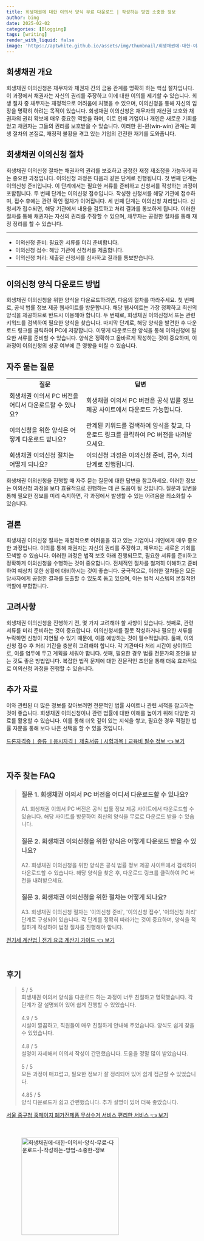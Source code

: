 ```yaml
---
title: 회생채권에 대한 이의서 양식 무료 다운로드 | 작성하는 방법 소중한 정보
author: bing
date: 2025-02-02
categories: [Blogging]
tags: [writing]
render_with_liquid: false
image: 'https://aptwhite.github.io/assets/img/thumbnail/회생채권에-대한-이의서-양식-무료-다운로드-|-작성하는-방법-소중한-정보.webp'
---
```



<h2 id='회생채권개요'>회생채권 개요</h2>

<p>회생채권 이의신청은 채무자와 채권자 간의 금융 관계를 명확히 하는 핵심 절차입니다. 이 과정에서 채권자는 자신의 권리를 주장하고 이에 대한 이의를 제기할 수 있습니다. 회생 절차 중 채무자는 재정적으로 어려움에 처했을 수 있으며, 이의신청을 통해 자신의 입장을 명확히 하려는 목적이 있습니다. 회생채권 이의신청은 채무자의 재산권 보호와 채권자의 권리 확보에 매우 중요한 역할을 하며, 이로 인해 기업이나 개인은 새로운 기회를 얻고 채권자는 그들의 권리를 보호받을 수 있습니다. 이러한 윈-윈(win-win) 관계는 회생 절차의 본질로, 재정적 불황을 겪고 있는 기업의 건전한 재기를 도와줍니다.</p>

<h2 id='이의신청절차'>회생채권 이의신청 절차</h2>

<p>회생채권 이의신청 절차는 채권자의 권리를 보호하고 공정한 재정 재조정을 가능하게 하는 중요한 과정입니다. 이의신청 과정은 다음과 같은 단계로 진행됩니다. 첫 번째 단계는 이의신청 준비입니다. 이 단계에서는 필요한 서류를 준비하고 신청서를 작성하는 과정이 포함됩니다. 두 번째 단계는 이의신청 접수입니다. 작성한 신청서를 해당 기관에 접수하며, 접수 후에는 관련 확인 절차가 이어집니다. 세 번째 단계는 이의신청 처리입니다. 신청서가 접수되면, 해당 기관에서 내용을 검토하고 처리 결과를 통보하게 됩니다. 이러한 절차를 통해 채권자는 자신의 권리를 주장할 수 있으며, 채무자는 공정한 절차를 통해 재정 정리를 할 수 있습니다.</p>

<hr />

<ul>
    <li>이의신청 준비: 필요한 서류를 미리 준비합니다.</li>
    <li>이의신청 접수: 해당 기관에 신청서를 제출합니다.</li>
    <li>이의신청 처리: 제출된 신청서를 심사하고 결과를 통보받습니다.</li>
</ul>

<hr />

<h2 id='양식다운로드방법'>이의신청 양식 다운로드 방법</h2>

<p>회생채권 이의신청을 위한 양식을 다운로드하려면, 다음의 절차를 따라주세요. 첫 번째로, 공식 법률 정보 제공 웹사이트를 방문합니다. 해당 웹사이트는 가장 정확하고 최신의 양식을 제공하므로 반드시 이용해야 합니다. 두 번째로, 회생채권 이의신청서 또는 관련 키워드를 검색하여 필요한 양식을 찾습니다. 마지막 단계로, 해당 양식을 발견한 후 다운로드 링크를 클릭하여 PC에 저장합니다. 이렇게 다운로드한 양식을 통해 이의신청에 필요한 서류를 준비할 수 있습니다. 양식은 정확하고 올바르게 작성하는 것이 중요하며, 이 과정이 이의신청의 성공 여부에 큰 영향을 미칠 수 있습니다.</p>

<h2 id='자주묻는질문'>자주 묻는 질문</h2>

<table>
    <tr>
        <td style="text-align: center; height: 17px;"><b>질문</b></td>
        <td style="text-align: center; height: 17px;"><b>답변</b></td>
    </tr>
    <tr>
        <td>회생채권 이의서 PC 버전을 어디서 다운로드할 수 있나요?</td>
        <td>회생채권 이의서 PC 버전은 공식 법률 정보 제공 사이트에서 다운로드 가능합니다.</td>
    </tr>
    <tr>
        <td>이의신청을 위한 양식은 어떻게 다운로드 받나요?</td>
        <td>관계된 키워드를 검색하여 양식을 찾고, 다운로드 링크를 클릭하여 PC 버전을 내려받으세요.</td>
    </tr>
    <tr>
        <td>회생채권 이의신청 절차는 어떻게 되나요?</td>
        <td>이의신청 과정은 이의신청 준비, 접수, 처리 단계로 진행됩니다.</td>
    </tr>
</table>

<p>회생채권 이의신청을 진행할 때 자주 묻는 질문에 대한 답변을 참고하세요. 이러한 정보는 이의신청 과정을 보다 효율적으로 진행하는 데 큰 도움이 될 것입니다. 질문과 답변을 통해 필요한 정보를 미리 숙지하면, 각 과정에서 발생할 수 있는 어려움을 최소화할 수 있습니다.</p>

<h2 id='결론'>결론</h2>

<p>회생채권 이의신청 절차는 재정적으로 어려움을 겪고 있는 기업이나 개인에게 매우 중요한 과정입니다. 이의를 통해 채권자는 자신의 권리를 주장하고, 채무자는 새로운 기회를 모색할 수 있습니다. 이러한 과정은 법적 보호 아래 진행되므로, 필요한 서류를 준비하고 정확하게 이의신청을 수행하는 것이 중요합니다. 전체적인 절차를 철저히 이해하고 준비하여 예상치 못한 상황에 대비하시는 것이 좋습니다. 궁극적으로, 이러한 절차들은 모든 당사자에게 공정한 결과를 도출할 수 있도록 돕고 있으며, 이는 법적 시스템의 본질적인 역할에 부합합니다.</p>

<h2 id='고려사항'>고려사항</h2>

<p>회생채권 이의신청을 진행하기 전, 몇 가지 고려해야 할 사항이 있습니다. 첫째로, 관련 서류를 미리 준비하는 것이 중요합니다. 이의신청서를 잘못 작성하거나 필요한 서류를 누락하면 신청이 지연될 수 있기 때문에, 이를 예방하는 것이 필수적입니다. 둘째, 이의신청 접수 후 처리 기간을 충분히 고려해야 합니다. 각 기관마다 처리 시간이 상이하므로, 이를 염두에 두고 계획을 세워야 합니다. 셋째, 필요한 경우 법률 전문가의 조언을 받는 것도 좋은 방법입니다. 복잡한 법적 문제에 대한 전문적인 조언을 통해 더욱 효과적으로 이의신청 과정을 진행할 수 있습니다.</p>

<h2 id='추가자료'>추가 자료</h2>

<p>이와 관련된 더 많은 정보를 찾아보려면 전문적인 법률 사이트나 관련 서적을 참고하는 것이 좋습니다. 회생채권 이의신청이나 관련 법률에 대한 이해를 높이기 위해 다양한 자료를 활용할 수 있습니다. 이를 통해 더욱 깊이 있는 지식을 쌓고, 필요한 경우 적절한 법률 자문을 통해 보다 나은 선택을 할 수 있을 것입니다.</p>


<p><a class="click-button" title="드론자격증ㅣ 종류 ㅣ응시자격ㅣ 제출서류ㅣ시험과목ㅣ교육비 필수 정보" href="https://aptwhite.github.io/posts/%EB%93%9C%EB%A1%A0%EC%9E%90%EA%B2%A9%EC%A6%9D%E3%85%A3-%EC%A2%85%EB%A5%98-%E3%85%A3%EC%9D%91%EC%8B%9C%EC%9E%90%EA%B2%A9%E3%85%A3-%EC%A0%9C%EC%B6%9C%EC%84%9C%EB%A5%98%E3%85%A3%EC%8B%9C%ED%97%98%EA%B3%BC%EB%AA%A9%E3%85%A3%EA%B5%90%EC%9C%A1%EB%B9%84-%ED%95%84%EC%88%98-%EC%A0%95%EB%B3%B4/" rel="dofollow">드론자격증ㅣ 종류 ㅣ응시자격ㅣ 제출서류ㅣ시험과목ㅣ교육비 필수 정보 👈 보기</a></p><br>
<h2 id='자주_찾는_FAQ'>자주 찾는 FAQ</h2>
<div itemscope="" itemtype="https://schema.org/FAQPage"> 
<blockquote> 
<div itemscope="" itemprop="mainEntity" itemtype="https://schema.org/Question"> 
<h3 itemprop="name">질문 1. 회생채권 이의서 PC 버전을 어디서 다운로드할 수 있나요?</h3> 
<div itemscope="" itemprop="acceptedAnswer" itemtype="https://schema.org/Answer"> 
<span itemprop="text"> 
<p>A1. 회생채권 이의서 PC 버전은 공식 법률 정보 제공 사이트에서 다운로드할 수 있습니다. 해당 사이트를 방문하여 최신의 양식을 무료로 다운로드 받을 수 있습니다.</p> 
</span> 
</div> 
</div> 
<div itemscope="" itemprop="mainEntity" itemtype="https://schema.org/Question"> 
<h3 itemprop="name">질문 2. 회생채권 이의신청을 위한 양식은 어떻게 다운로드 받을 수 있나요?</h3> 
<div itemscope="" itemprop="acceptedAnswer" itemtype="https://schema.org/Answer"> 
<span itemprop="text"> 
<p>A2. 회생채권 이의신청을 위한 양식은 공식 법률 정보 제공 사이트에서 검색하여 다운로드할 수 있습니다. 해당 양식을 찾은 후, 다운로드 링크를 클릭하여 PC 버전을 내려받으세요.</p> 
</span> 
</div> 
</div> 
<div itemscope="" itemprop="mainEntity" itemtype="https://schema.org/Question"> 
<h3 itemprop="name">질문 3. 회생채권 이의신청을 위한 절차는 어떻게 되나요?</h3> 
<div itemscope="" itemprop="acceptedAnswer" itemtype="https://schema.org/Answer"> 
<span itemprop="text"> 
<p>A3. 회생채권 이의신청 절차는 '이의신청 준비', '이의신청 접수', '이의신청 처리' 단계로 구성되어 있습니다. 각 단계를 정확히 따라가는 것이 중요하며, 양식을 적절하게 작성하여 법정 절차를 진행해야 합니다.</p> 
</span> 
</div> 
</div> 
</blockquote> 
</div>
<p><a class="click-button" title="전기세 계산법 | 전기 요금 계산기 가이드" href="https://aptwhite.github.io/posts/%EC%A0%84%EA%B8%B0%EC%84%B8-%EA%B3%84%EC%82%B0%EB%B2%95-%EC%A0%84%EA%B8%B0-%EC%9A%94%EA%B8%88-%EA%B3%84%EC%82%B0%EA%B8%B0-%EA%B0%80%EC%9D%B4%EB%93%9C/" rel="dofollow">전기세 계산법 | 전기 요금 계산기 가이드 👈 보기</a></p><br>
<h2 id='후기'>후기</h2>
<div itemscope itemtype="https://schema.org/Product">
  <blockquote>
  <div itemprop="review" itemscope itemtype="https://schema.org/Review">
      <div itemprop="reviewRating" itemscope itemtype="https://schema.org/Rating"> <span itemprop="ratingValue">5</span> / <span itemprop="bestRating">5</span> </div>
      <span itemprop="reviewBody">회생채권 이의서 양식을 다운로드 하는 과정이 너무 친절하고 명확했습니다. 각 단계가 잘 설명되어 있어 쉽게 진행할 수 있었습니다.</span>
  </div>
  <br>
  <div itemprop="review" itemscope itemtype="https://schema.org/Review">
      <div itemprop="reviewRating" itemscope itemtype="https://schema.org/Rating"> <span itemprop="ratingValue">4.9</span> / <span itemprop="bestRating">5</span> </div>
      <span itemprop="reviewBody">시설이 깔끔하고, 직원들이 매우 친절하게 안내해 주었습니다. 양식도 쉽게 찾을 수 있었습니다.</span>
  </div>
  <br>
  <div itemprop="review" itemscope itemtype="https://schema.org/Review">
      <div itemprop="reviewRating" itemscope itemtype="https://schema.org/Rating"> <span itemprop="ratingValue">4.8</span> / <span itemprop="bestRating">5</span> </div>
      <span itemprop="reviewBody">설명이 자세해서 이의서 작성이 간편했습니다. 도움을 정말 많이 받았습니다.</span>
  </div>
  <br>
  <div itemprop="review" itemscope itemtype="https://schema.org/Review">
      <div itemprop="reviewRating" itemscope itemtype="https://schema.org/Rating"> <span itemprop="ratingValue">5</span> / <span itemprop="bestRating">5</span> </div>
      <span itemprop="reviewBody">모든 과정이 매끄럽고, 필요한 정보가 잘 정리되어 있어 쉽게 접근할 수 있었습니다.</span>
  </div>
  <br>
  <div itemprop="review" itemscope itemtype="https://schema.org/Review">
      <div itemprop="reviewRating" itemscope itemtype="https://schema.org/Rating"> <span itemprop="ratingValue">4.85</span> / <span itemprop="bestRating">5</span> </div>
      <span itemprop="reviewBody">양식 다운로드가 쉽고 간편했습니다. 추가 설명이 있어 더욱 좋았습니다.</span>
  </div>
  </blockquote>
</div>
<p><a class="click-button" title="서울 중구청 홈페이지 폐가전제품 무상수거 서비스 편리한 서비스" href="https://aptwhite.github.io/posts/%EC%84%9C%EC%9A%B8-%EC%A4%91%EA%B5%AC%EC%B2%AD-%ED%99%88%ED%8E%98%EC%9D%B4%EC%A7%80-%ED%8F%90%EA%B0%80%EC%A0%84%EC%A0%9C%ED%92%88-%EB%AC%B4%EC%83%81%EC%88%98%EA%B1%B0-%EC%84%9C%EB%B9%84%EC%8A%A4-%ED%8E%B8%EB%A6%AC%ED%95%9C-%EC%84%9C%EB%B9%84%EC%8A%A4/" rel="dofollow">서울 중구청 홈페이지 폐가전제품 무상수거 서비스 편리한 서비스 👈 보기</a></p><br>
<figure class="image"><img src="https://aptwhite.github.io/assets/img/thumbnail/회생채권에-대한-이의서-양식-무료-다운로드-|-작성하는-방법-소중한-정보.webp" alt="회생채권에-대한-이의서-양식-무료-다운로드-|-작성하는-방법-소중한-정보" width="256" height="256"></figure>
